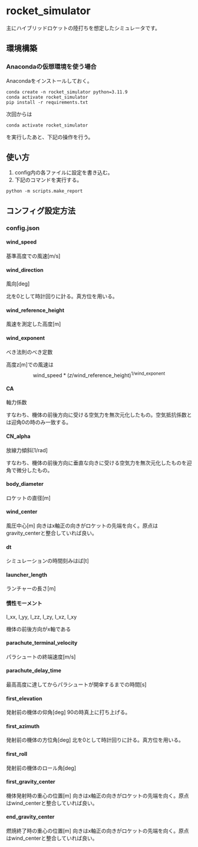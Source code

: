 # rocket_simulator
主にハイブリッドロケットの陸打ちを想定したシミュレータです。

## 環境構築

### Anacondaの仮想環境を使う場合

Anacondaをインストールしておく。

```
conda create -n rocket_simulator python=3.11.9
conda activate rocket_simulator
pip install -r requirements.txt
```
次回からは
```
conda activate rocket_simulator
```
を実行したあと、下記の操作を行う。

## 使い方
1. config内の各ファイルに設定を書き込む。
2. 下記のコマンドを実行する。
```
python -m scripts.make_report
```
## コンフィグ設定方法

### config.json

#### wind_speed
基準高度での風速[m/s]

#### wind_direction
風向[deg]

北を0として時計回りに計る。真方位を用いる。

#### wind_reference_height
風速を測定した高度[m]

#### wind_exponent
べき法則のべき定数

高度z[m]での風速は
$$ \mathrm{wind\_speed} * (z / \mathrm{wind\_reference\_height})^{1 / \mathrm{wind\_exponent}} $$

#### CA
軸力係数

すなわち、機体の前後方向に受ける空気力を無次元化したもの。空気抵抗係数とは迎角0の時のみ一致する。

#### CN_alpha
放線力傾斜[1/rad]

すなわち、機体の前後方向に垂直な向きに受ける空気力を無次元化したものを迎角で微分したもの。

#### body_diameter
ロケットの直径[m]

#### wind_center
風圧中心[m] 向きはx軸正の向きがロケットの先端を向く。原点はgravity_centerと整合していれば良い。

#### dt
シミュレーションの時間刻みはば[t]

#### launcher_length

ランチャーの長さ[m]

#### 慣性モーメント
I_xx, I_yy, I_zz, I_zy, I_xz, I_xy

機体の前後方向がx軸である

#### parachute_terminal_velocity
パラシュートの終端速度[m/s]

#### parachute_delay_time
最高高度に達してからパラシュートが開傘するまでの時間[s]

#### first_elevation
発射前の機体の仰角[deg] 90の時真上に打ち上げる。

#### first_azimuth
発射前の機体の方位角[deg] 北を0として時計回りに計る。真方位を用いる。

#### first_roll
発射前の機体のロール角[deg]

#### first_gravity_center
機体発射時の重心の位置[m] 向きはx軸正の向きがロケットの先端を向く。原点はwind_centerと整合していれば良い。

#### end_gravity_center
燃焼終了時の重心の位置[m] 向きはx軸正の向きがロケットの先端を向く。原点はwind_centerと整合していれば良い。
